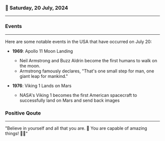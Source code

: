 ### 📅 Saturday, 20 July, 2024
------
### Events
------
Here are some notable events in the USA that have occurred on July 20:

- **1969**: Apollo 11 Moon Landing
  - Neil Armstrong and Buzz Aldrin become the first humans to walk on the moon.
  - Armstrong famously declares, "That's one small step for man, one giant leap for mankind."

- **1976**: Viking 1 Lands on Mars
  - NASA's Viking 1 becomes the first American spacecraft to successfully land on Mars and send back images
### Positive Qoute
------
"Believe in yourself and all that you are. 🌟 You are capable of amazing things! 💪✨"
